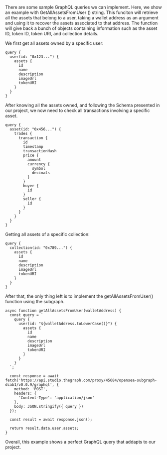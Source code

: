 There are some sample GraphQL queries we can implement. 
Here, we show an example with GetAllAssetsFromUser () string.
This funciton will retrieve all the assets that belong to a user, taking a wallet address as an argument and using it to recover the assets associated to that address. The function will give back a bunch of objects containing information such as the asset ID, token ID, token URI, and collection details.

We first get all assets owned by a specific user:

```
query {
  user(id: "0x123...") {
    assets {
      id
      name
      description
      imageUrl
      tokenURI
    }
  }
}
```

After knowing all the assets owned, and following the Schema presented in our project, we now need to check all transactions involving a specific asset.

```
query {
  asset(id: "0x456...") {
    trades {
      transaction {
        id
        timestamp
        transactionHash
        price {
          amount
          currency {
            symbol
            decimals
          }
        }
        buyer {
          id
        }
        seller {
          id
        }
      }
    }
  }
}
```

Getting all assets of a specific collection:

```
query {
  collection(id: "0x789...") {
    assets {
      id
      name
      description
      imageUrl
      tokenURI
    }
  }
}
```

After that, the only thing left is to implement the getAllAssetsFromUser() function using the subgraph.
```
async function getAllAssetsFromUser(walletAddress) {
  const query = `
    query {
      user(id: "${walletAddress.toLowerCase()}") {
        assets {
          id
          name
          description
          imageUrl
          tokenURI
        }
      }
    }
  `;
  
  const response = await fetch('https://api.studio.thegraph.com/proxy/45684/opensea-subgraph-dcab1/v0.0.9/graphql', {
    method: 'POST',
    headers: {
      'Content-Type': 'application/json'
    },
    body: JSON.stringify({ query })
  });
  
  const result = await response.json();
  
  return result.data.user.assets;
}
```

Overall, this example shows a perfect GraphQL query that addapts to our project.
